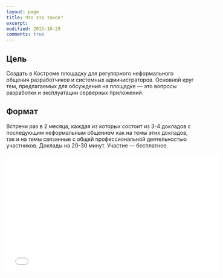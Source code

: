 ```yaml
---
layout: page
title: Что это такое?
excerpt: 
modified: 2015-10-29
comments: true
---
```


Цель
----
Создать в Костроме площадку для регулярного неформального общения разработчиков и системных администраторов.
Основной круг тем, предлагаемых для обсуждения на площадке — это вопросы разработки и эксплуатации серверных приложений.

Формат
------
Встречи раз в 2 месяца, каждая из которых состоит из 3-4 докладов
с последующим неформальным общением как на темы этих докладов,
так и на темы связанные с общей профессиональной деятельностью участников.
Доклады на 20-30 минут. Участие &mdash; бесплатное.

<iframe width="560" height="315" src="//www.youtube.com/embed/TguVA-qTrmc?start=1" frameborder="0" allowfullscreen></iframe>